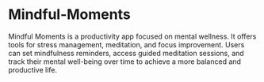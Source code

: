# Mindful-Moments
Mindful Moments is a productivity app focused on mental wellness. It offers tools for stress management, meditation, and focus improvement. Users can set mindfulness reminders, access guided meditation sessions, and track their mental well-being over time to achieve a more balanced and productive life.
